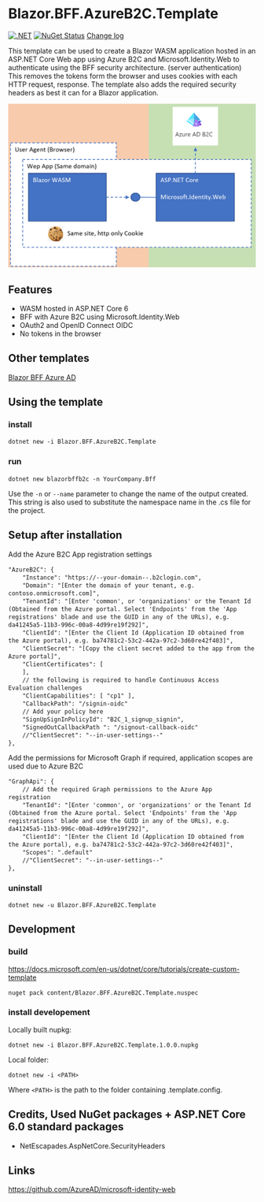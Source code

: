 # Blazor.BFF.AzureB2C.Template

[![.NET](https://github.com/damienbod/Blazor.BFF.AzureB2C.Template/actions/workflows/dotnet.yml/badge.svg)](https://github.com/damienbod/Blazor.BFF.AzureB2C.Template/actions/workflows/dotnet.yml) [![NuGet Status](http://img.shields.io/nuget/v/Blazor.BFF.AzureB2C.Template.svg?style=flat-square)](https://www.nuget.org/packages/Blazor.BFF.AzureB2C.Template/) [Change log](https://github.com/damienbod/Blazor.BFF.AzureB2C.Template/blob/main/Changelog.md)

This template can be used to create a Blazor WASM application hosted in an ASP.NET Core Web app using Azure B2C and Microsoft.Identity.Web to authenticate using the BFF security architecture. (server authentication) This removes the tokens form the browser and uses cookies with each HTTP request, response. The template also adds the required security headers as best it can for a Blazor application.

![Blazor BFF Azure B2C](https://github.com/damienbod/Blazor.BFF.AzureB2C.Template/blob/main/images/blazorBFFAzureB2C.png)

## Features

- WASM hosted in ASP.NET Core 6
- BFF with Azure B2C using Microsoft.Identity.Web
- OAuth2 and OpenID Connect OIDC
- No tokens in the browser

## Other templates

[Blazor BFF Azure AD](https://github.com/damienbod/Blazor.BFF.AzureAD.Template)

## Using the template

### install

```
dotnet new -i Blazor.BFF.AzureB2C.Template
```

### run

```
dotnet new blazorbffb2c -n YourCompany.Bff
```

Use the `-n` or `--name` parameter to change the name of the output created. This string is also used to substitute the namespace name in the .cs file for the project.

## Setup after installation

Add the Azure B2C App registration settings

```
"AzureB2C": {
	"Instance": "https://--your-domain--.b2clogin.com",
	"Domain": "[Enter the domain of your tenant, e.g. contoso.onmicrosoft.com]",
	"TenantId": "[Enter 'common', or 'organizations' or the Tenant Id (Obtained from the Azure portal. Select 'Endpoints' from the 'App registrations' blade and use the GUID in any of the URLs), e.g. da41245a5-11b3-996c-00a8-4d99re19f292]",
	"ClientId": "[Enter the Client Id (Application ID obtained from the Azure portal), e.g. ba74781c2-53c2-442a-97c2-3d60re42f403]",
	"ClientSecret": "[Copy the client secret added to the app from the Azure portal]",
	"ClientCertificates": [
	],
	// the following is required to handle Continuous Access Evaluation challenges
	"ClientCapabilities": [ "cp1" ],
	"CallbackPath": "/signin-oidc"
	// Add your policy here
	"SignUpSignInPolicyId": "B2C_1_signup_signin", 
	"SignedOutCallbackPath ": "/signout-callback-oidc"
	//"ClientSecret": "--in-user-settings--"
},

```

Add the permissions for Microsoft Graph if required, application scopes are used due to Azure B2C

```
"GraphApi": {
	// Add the required Graph permissions to the Azure App registration
	"TenantId": "[Enter 'common', or 'organizations' or the Tenant Id (Obtained from the Azure portal. Select 'Endpoints' from the 'App registrations' blade and use the GUID in any of the URLs), e.g. da41245a5-11b3-996c-00a8-4d99re19f292]",
	"ClientId": "[Enter the Client Id (Application ID obtained from the Azure portal), e.g. ba74781c2-53c2-442a-97c2-3d60re42f403]",
	"Scopes": ".default"
	//"ClientSecret": "--in-user-settings--"
},
```

### uninstall

```
dotnet new -u Blazor.BFF.AzureB2C.Template
```

## Development

### build

https://docs.microsoft.com/en-us/dotnet/core/tutorials/create-custom-template

```
nuget pack content/Blazor.BFF.AzureB2C.Template.nuspec
```

### install developement

Locally built nupkg:

```
dotnet new -i Blazor.BFF.AzureB2C.Template.1.0.0.nupkg
```

Local folder:

```
dotnet new -i <PATH>
```

Where `<PATH>` is the path to the folder containing .template.config.


## Credits, Used NuGet packages + ASP.NET Core 6.0 standard packages

- NetEscapades.AspNetCore.SecurityHeaders

## Links

https://github.com/AzureAD/microsoft-identity-web
